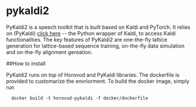 # pykaldi2

PyKaldi2 is a speech toolkit that is built based on Kaldi and PyTorch. It relies on (PyKaldi) [click here](https://github.com/pykaldi/pykaldi) -- the Python wrapper of Kaldi, to access Kaldi functionalities. The key features of PyKaldi2 are one-the-fly lattice generation for lattice-based sequence training, on-the-fly data simulation and on-the-fly alignment gereation. 

##How to install

PyKaldi2 runs on top of Horovod and PyKaldi libraries. The dockerfile is provided to customarize the envriorment. To build the docker image, simply run

  ```
    docker build -t horovod-pykaldi -f docker/dockerfile 
  ```


